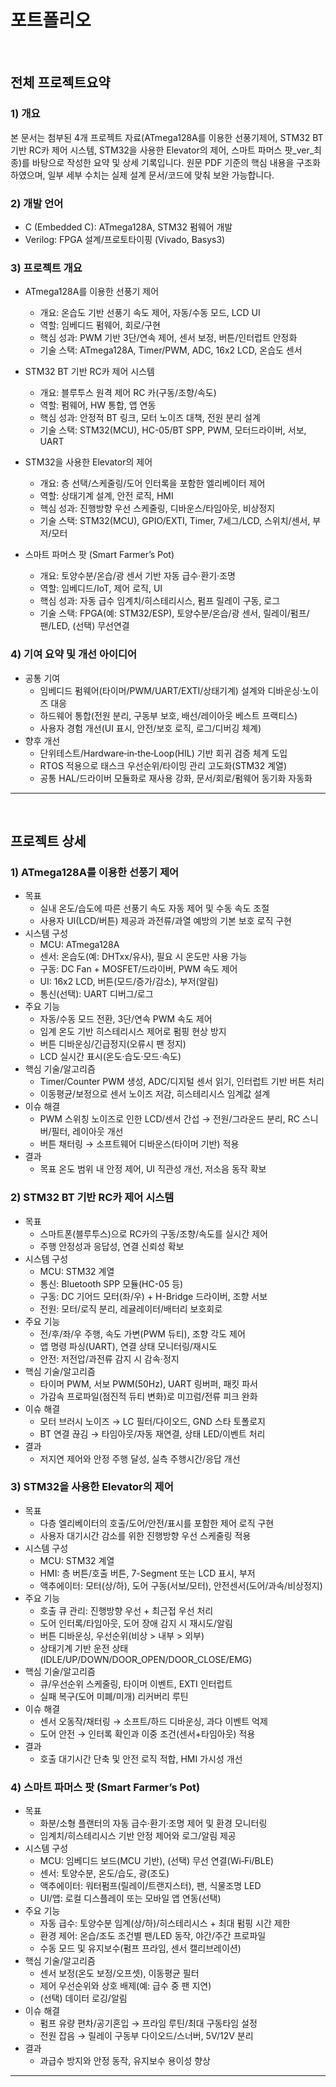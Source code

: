# 포트폴리오

<br>

## 전체 프로젝트요약

### 1) 개요
본 문서는 첨부된 4개 프로젝트 자료(ATmega128A를 이용한 선풍기제어, STM32 BT 기반 RC카 제어 시스템, STM32을 사용한 Elevator의 제어, 스마트 파머스 팟_ver_최종)를 바탕으로 작성한 요약 및 상세 기록입니다. 원문 PDF 기준의 핵심 내용을 구조화하였으며, 일부 세부 수치는 실제 설계 문서/코드에 맞춰 보완 가능합니다.

### 2) 개발 언어
- C (Embedded C): ATmega128A, STM32 펌웨어 개발
- Verilog: FPGA 설계/프로토타이핑 (Vivado, Basys3)

### 3) 프로젝트 개요
- ATmega128A를 이용한 선풍기 제어
  - 개요: 온습도 기반 선풍기 속도 제어, 자동/수동 모드, LCD UI
  - 역할: 임베디드 펌웨어, 회로/구현
  - 핵심 성과: PWM 기반 3단/연속 제어, 센서 보정, 버튼/인터럽트 안정화
  - 기술 스택: ATmega128A, Timer/PWM, ADC, 16x2 LCD, 온습도 센서

- STM32 BT 기반 RC카 제어 시스템
  - 개요: 블루투스 원격 제어 RC 카(구동/조향/속도)
  - 역할: 펌웨어, HW 통합, 앱 연동
  - 핵심 성과: 안정적 BT 링크, 모터 노이즈 대책, 전원 분리 설계
  - 기술 스택: STM32(MCU), HC-05/BT SPP, PWM, 모터드라이버, 서보, UART

- STM32을 사용한 Elevator의 제어
  - 개요: 층 선택/스케줄링/도어 인터록을 포함한 엘리베이터 제어
  - 역할: 상태기계 설계, 안전 로직, HMI
  - 핵심 성과: 진행방향 우선 스케줄링, 디바운스/타임아웃, 비상정지
  - 기술 스택: STM32(MCU), GPIO/EXTI, Timer, 7세그/LCD, 스위치/센서, 부저/모터

- 스마트 파머스 팟 (Smart Farmer’s Pot)
  - 개요: 토양수분/온습/광 센서 기반 자동 급수·환기·조명
  - 역할: 임베디드/IoT, 제어 로직, UI
  - 핵심 성과: 자동 급수 임계치/히스테리시스, 펌프 릴레이 구동, 로그
  - 기술 스택: FPGA(예: STM32/ESP), 토양수분/온습/광 센서, 릴레이/펌프/팬/LED, (선택) 무선연결

### 4) 기여 요약 및 개선 아이디어
- 공통 기여
  - 임베디드 펌웨어(타이머/PWM/UART/EXTI/상태기계) 설계와 디바운싱·노이즈 대응
  - 하드웨어 통합(전원 분리, 구동부 보호, 배선/레이아웃 베스트 프랙티스)
  - 사용자 경험 개선(UI 표시, 안전/보호 로직, 로그/디버깅 체계)
- 향후 개선
  - 단위테스트/Hardware‑in‑the‑Loop(HIL) 기반 회귀 검증 체계 도입
  - RTOS 적용으로 태스크 우선순위/타이밍 관리 고도화(STM32 계열)
  - 공통 HAL/드라이버 모듈화로 재사용 강화, 문서/회로/펌웨어 동기화 자동화
---
<br>


## 프로젝트 상세

### 1) ATmega128A를 이용한 선풍기 제어
- 목표
  - 실내 온도/습도에 따른 선풍기 속도 자동 제어 및 수동 속도 조절
  - 사용자 UI(LCD/버튼) 제공과 과전류/과열 예방의 기본 보호 로직 구현
- 시스템 구성
  - MCU: ATmega128A
  - 센서: 온습도(예: DHTxx/유사), 필요 시 온도만 사용 가능
  - 구동: DC Fan + MOSFET/드라이버, PWM 속도 제어
  - UI: 16x2 LCD, 버튼(모드/증가/감소), 부저(알림)
  - 통신(선택): UART 디버그/로그
- 주요 기능
  - 자동/수동 모드 전환, 3단/연속 PWM 속도 제어
  - 임계 온도 기반 히스테리시스 제어로 펌핑 현상 방지
  - 버튼 디바운싱/긴급정지(오류시 팬 정지)
  - LCD 실시간 표시(온도·습도·모드·속도)
- 핵심 기술/알고리즘
  - Timer/Counter PWM 생성, ADC/디지털 센서 읽기, 인터럽트 기반 버튼 처리
  - 이동평균/보정으로 센서 노이즈 저감, 히스테리시스 임계값 설계
- 이슈 해결
  - PWM 스위칭 노이즈로 인한 LCD/센서 간섭 → 전원/그라운드 분리, RC 스니버/필터, 레이아웃 개선
  - 버튼 채터링 → 소프트웨어 디바운스(타이머 기반) 적용
- 결과
  - 목표 온도 범위 내 안정 제어, UI 직관성 개선, 저소음 동작 확보

### 2) STM32 BT 기반 RC카 제어 시스템
- 목표
  - 스마트폰(블루투스)으로 RC카의 구동/조향/속도를 실시간 제어
  - 주행 안정성과 응답성, 연결 신뢰성 확보
- 시스템 구성
  - MCU: STM32 계열
  - 통신: Bluetooth SPP 모듈(HC-05 등)
  - 구동: DC 기어드 모터(좌/우) + H-Bridge 드라이버, 조향 서보
  - 전원: 모터/로직 분리, 레귤레이터/배터리 보호회로
- 주요 기능
  - 전/후/좌/우 주행, 속도 가변(PWM 듀티), 조향 각도 제어
  - 앱 명령 파싱(UART), 연결 상태 모니터링/재시도
  - 안전: 저전압/과전류 감지 시 감속·정지
- 핵심 기술/알고리즘
  - 타이머 PWM, 서보 PWM(50Hz), UART 링버퍼, 패킷 파서
  - 가감속 프로파일(점진적 듀티 변화)로 미끄럼/전류 피크 완화
- 이슈 해결
  - 모터 브러시 노이즈 → LC 필터/다이오드, GND 스타 토폴로지
  - BT 연결 끊김 → 타임아웃/자동 재연결, 상태 LED/이벤트 처리
- 결과
  - 저지연 제어와 안정 주행 달성, 실측 주행시간/응답 개선

### 3) STM32을 사용한 Elevator의 제어
- 목표
  - 다층 엘리베이터의 호출/도어/안전/표시를 포함한 제어 로직 구현
  - 사용자 대기시간 감소를 위한 진행방향 우선 스케줄링 적용
- 시스템 구성
  - MCU: STM32 계열
  - HMI: 층 버튼/호출 버튼, 7-Segment 또는 LCD 표시, 부저
  - 액추에이터: 모터(상/하), 도어 구동(서보/모터), 안전센서(도어/과속/비상정지)
- 주요 기능
  - 호출 큐 관리: 진행방향 우선 + 최근접 우선 처리
  - 도어 인터록/타임아웃, 도어 장애 감지 시 재시도/알림
  - 버튼 디바운싱, 우선순위(비상 > 내부 > 외부)
  - 상태기계 기반 운전 상태(IDLE/UP/DOWN/DOOR_OPEN/DOOR_CLOSE/EMG)
- 핵심 기술/알고리즘
  - 큐/우선순위 스케줄링, 타이머 이벤트, EXTI 인터럽트
  - 실패 복구(도어 미폐/미개) 리커버리 루틴
- 이슈 해결
  - 센서 오동작/채터링 → 소프트/하드 디바운싱, 과다 이벤트 억제
  - 도어 안전 → 인터록 확인과 이중 조건(센서+타임아웃) 적용
- 결과
  - 호출 대기시간 단축 및 안전 로직 적합, HMI 가시성 개선

### 4) 스마트 파머스 팟 (Smart Farmer’s Pot)
- 목표
  - 화분/소형 플랜터의 자동 급수·환기·조명 제어 및 환경 모니터링
  - 임계치/히스테리시스 기반 안정 제어와 로그/알림 제공
- 시스템 구성
  - MCU: 임베디드 보드(MCU 기반), (선택) 무선 연결(Wi‑Fi/BLE)
  - 센서: 토양수분, 온도/습도, 광(조도)
  - 액추에이터: 워터펌프(릴레이/트랜지스터), 팬, 식물조명 LED
  - UI/앱: 로컬 디스플레이 또는 모바일 앱 연동(선택)
- 주요 기능
  - 자동 급수: 토양수분 임계(상/하)/히스테리시스 + 최대 펌핑 시간 제한
  - 환경 제어: 온습/조도 조건별 팬/LED 동작, 야간/주간 프로파일
  - 수동 모드 및 유지보수(펌프 프라임, 센서 캘리브레이션)
- 핵심 기술/알고리즘
  - 센서 보정(온도 보정/오프셋), 이동평균 필터
  - 제어 우선순위와 상호 배제(예: 급수 중 팬 지연)
  - (선택) 데이터 로깅/알림
- 이슈 해결
  - 펌프 유량 편차/공기혼입 → 프라임 루틴/최대 구동타임 설정
  - 전원 잡음 → 릴레이 구동부 다이오드/스너버, 5V/12V 분리
- 결과
  - 과급수 방지와 안정 동작, 유지보수 용이성 향상

---


